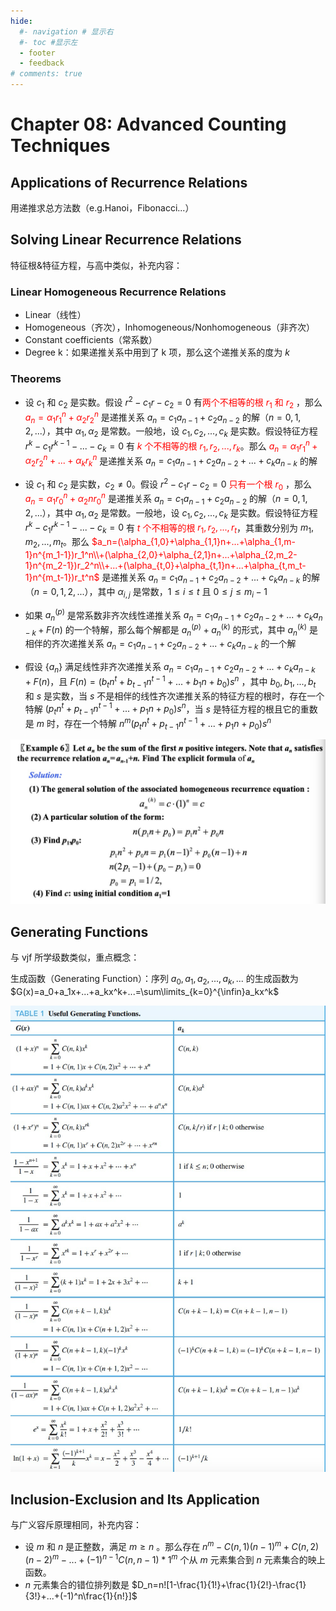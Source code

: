 ```yaml
---
hide:
  #- navigation # 显示右
  #- toc #显示左
  - footer
  - feedback
# comments: true
---  
```


# Chapter 08: Advanced Counting Techniques

## Applications of Recurrence Relations

用递推求总方法数（e.g.Hanoi，Fibonacci...）

## Solving Linear Recurrence Relations

特征根&特征方程，与高中类似，补充内容：

### Linear Homogeneous Recurrence Relations

- Linear（线性）
- Homogeneous（齐次），Inhomogeneous/Nonhomogeneous（非齐次）
- Constant coefficients（常系数）
- Degree k：如果递推关系中用到了 k 项，那么这个递推关系的度为 $k$

### Theorems

- 设 $c_1$ 和 $c_2$ 是实数。假设 $r^2-c_1r-c_2=0$ 有<font color="red">两个不相等的根 $r_1$ 和 $r_2$</font> ，那么<font color="red"> $a_n=\alpha_1r_1^n+\alpha_2r_2^n$ </font>是递推关系 $a_n=c_1a_{n-1}+c_2a_{n-2}$ 的解（$n=0,1,2,...$），其中 $\alpha_1,\alpha_2$ 是常数。一般地，设 $c_1,c_2,...,c_k$ 是实数。假设特征方程 $r^k-c_1r^{k-1}-...-c_k=0$ 有<font color="red"> $k$ 个不相等的根 $r_1,r_2,...,r_k$</font>。那么 <font color="red">$a_n=\alpha_1r_1^n+\alpha_2r_2^n+...+\alpha_kr_k^n$ </font>是递推关系 $a_n=c_1a_{n-1}+c_2a_{n-2}+...+c_ka_{n-k}$ 的解

- 设 $c_1$ 和 $c_2$ 是实数，$c_2\not=0$。假设 $r^2-c_1r-c_2=0$ <font color="red">只有一个根 $r_0$</font> ，那么<font color="red"> $a_n=\alpha_1r_0^n+\alpha_2nr_0^n$ </font>是递推关系 $a_n=c_1a_{n-1}+c_2a_{n-2}$ 的解（$n=0,1,2,...$），其中 $\alpha_1,\alpha_2$ 是常数。一般地，设 $c_1,c_2,...,c_k$ 是实数。假设特征方程 $r^k-c_1r^{k-1}-...-c_k=0$ 有<font color="red"> $t$ 个不相等的根 $r_1,r_2,...,r_t$</font>，其重数分别为 $m_1,m_2,...,m_t$。那么 <font color="red">$a_n=(\alpha_{1,0}+\alpha_{1,1}n+...+\alpha_{1,m-1}n^{m_1-1})r_1^n\\+(\alpha_{2,0}+\alpha_{2,1}n+...+\alpha_{2,m_2-1}n^{m_2-1})r_2^n\\+...+(\alpha_{t,0}+\alpha_{t,1}n+...+\alpha_{t,m_t-1}n^{m_t-1})r_t^n$ </font>是递推关系 $a_n=c_1a_{n-1}+c_2a_{n-2}+...+c_ka_{n-k}$ 的解（$n=0,1,2,...$），其中 $\alpha_{i,j}$ 是常数，$1\leq i\leq t$ 且 $0\leq j\leq m_i-1$
- 如果 $a_n^{(p)}$ 是常系数非齐次线性递推关系 $a_n=c_1a_{n-1}+c_2a_{n-2}+...+c_ka_{n-k}+F(n)$ 的一个特解，那么每个解都是 $a_n^{(p)}+a_n^{(k)}$ 的形式，其中 $a_n^{(k)}$ 是相伴的齐次递推关系 $a_n=c_1a_{n-1}+c_2a_{n-2}+...+c_ka_{n-k}$ 的一个解

- 假设 $\{a_n\}$ 满足线性非齐次递推关系 $a_n=c_1a_{n-1}+c_2a_{n-2}+...+c_ka_{n-k}+F(n)$，且 $F(n)=(b_tn^t+b_{t-1}n^{t-1}+...+b_1n+b_0)s^n$ ，其中 $b_0,b_1,...,b_t$ 和 $s$ 是实数，当 $s$ 不是相伴的线性齐次递推关系的特征方程的根时，存在一个特解 $(p_tn^t+p_{t-1}n^{t-1}+...+p_1n+p_0)s^n$，当 $s$ 是特征方程的根且它的重数是 $m$ 时，存在一个特解 $n^m(p_tn^t+p_{t-1}n^{t-1}+...+p_1n+p_0)s^n$

![image-20240423195716786](../../../assets/image-20240423195716786.png)

## Generating Functions

与 vjf 所学级数类似，重点概念：

生成函数（Generating Function）：序列 $a_0,a_1,a_2,...,a_k,...$ 的生成函数为 $G(x)=a_0+a_1x+...+a_kx^k+...=\sum\limits_{k=0}^{\infin}a_kx^k$

![image-20240426152207647](../../../assets/image-20240426152207647.png)

## Inclusion-Exclusion and Its Application

与广义容斥原理相同，补充内容：

- 设 $m$ 和 $n$ 是正整数，满足 $m\geq n$ 。那么存在 $n^m-C(n,1)(n-1)^m+C(n,2)(n-2)^m-...+(-1)^{n-1}C(n,n-1)*1^m$ 个从 $m$ 元素集合到 $n$ 元素集合的映上函数。
- $n$ 元素集合的错位排列数是 $D_n=n![1-\frac{1}{1!}+\frac{1}{2!}-\frac{1}{3!}+...+(-1)^n\frac{1}{n!}]$